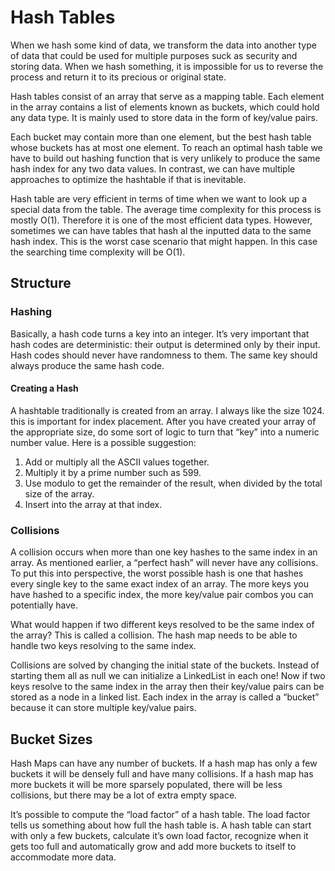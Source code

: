 # Hash Tables

When we hash some kind of data, we transform the data into another type of data that could be used for multiple purposes suck as security and storing data. When we hash something, it is impossible for us to reverse the process and return it to its precious or original state.

Hash tables consist of an array that serve as a mapping table. Each element in the array contains a list of elements known as buckets, which could hold any data type. It is mainly used to store data in the form of key/value pairs.

Each bucket may contain more than one element, but the best hash table whose buckets has at most one element. To reach an optimal hash table we have to build out hashing function that is very unlikely to produce the same hash index for any two data values. In contrast, we can have multiple approaches to optimize the hashtable if that is inevitable. 

Hash table are very efficient in terms of time when we want to look up a special data from the table. The average time complexity for this process is mostly O(1). Therefore it is one of the most efficient data types. However, sometimes we can have tables that hash al the inputted data to the same hash index. This is the worst case scenario that might happen. In this case the searching time complexity will be O(1).

## Structure

### Hashing

Basically, a hash code turns a key into an integer. It’s very important that hash codes are deterministic: their output is determined only by their input. Hash codes should never have randomness to them. The same key should always produce the same hash code.

#### Creating a Hash

A hashtable traditionally is created from an array. I always like the size 1024. this is important for index placement. After you have created your array of the appropriate size, do some sort of logic to turn that “key” into a numeric number value. Here is a possible suggestion:

1. Add or multiply all the ASCII values together.
2. Multiply it by a prime number such as 599.
3. Use modulo to get the remainder of the result, when divided by the total size of the array.
4. Insert into the array at that index.

### Collisions

A collision occurs when more than one key hashes to the same index in an array. As mentioned earlier, a “perfect hash” will never have any collisions. To put this into perspective, the worst possible hash is one that hashes every single key to the same exact index of an array. The more keys you have hashed to a specific index, the more key/value pair combos you can potentially have.

What would happen if two different keys resolved to be the same index of the array? This is called a collision. The hash map needs to be able to handle two keys resolving to the same index.

Collisions are solved by changing the initial state of the buckets. Instead of starting them all as null we can initialize a LinkedList in each one! Now if two keys resolve to the same index in the array then their key/value pairs can be stored as a node in a linked list. Each index in the array is called a “bucket” because it can store multiple key/value pairs.

## Bucket Sizes

Hash Maps can have any number of buckets. If a hash map has only a few buckets it will be densely full and have many collisions. If a hash map has more buckets it will be more sparsely populated, there will be less collisions, but there may be a lot of extra empty space.

It’s possible to compute the “load factor” of a hash table. The load factor tells us something about how full the hash table is. A hash table can start with only a few buckets, calculate it’s own load factor, recognize when it gets too full and automatically grow and add more buckets to itself to accommodate more data.